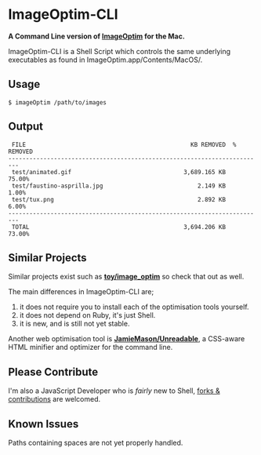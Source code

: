 ImageOptim-CLI
==============

**A Command Line version of [ImageOptim](http://imageoptim.com/) for the Mac.**

ImageOptim-CLI is a Shell Script which controls the same underlying executables as found in ImageOptim.app/Contents/MacOS/.

## Usage

    $ imageOptim /path/to/images

## Output

     FILE                                               KB REMOVED  % REMOVED
    -------------------------------------------------------------------------
     test/animated.gif                                3,689.165 KB     75.00%
     test/faustino-asprilla.jpg                           2.149 KB      1.00%
     test/tux.png                                         2.892 KB      6.00%
    -------------------------------------------------------------------------
     TOTAL                                            3,694.206 KB     73.00%

## Similar Projects

Similar projects exist such as **[toy/image\_optim](https://github.com/toy/image_optim)** so check that out as well.

The main differences in ImageOptim-CLI are;

1. it does not require you to install each of the optimisation tools yourself.
1. it does not depend on Ruby, it's just Shell.
1. it is new, and is still not yet stable.

Another web optimisation tool is **[JamieMason/Unreadable](https://github.com/JamieMason/Unreadable)**, a CSS-aware HTML minifier and optimizer for the command line.

## Please Contribute

I'm also a JavaScript Developer who is _fairly_ new to Shell, [forks & contributions](https://github.com/JamieMason/ImageOptim-CLI/pull/new/master) are welcomed.

## Known Issues

Paths containing spaces are not yet properly handled.
